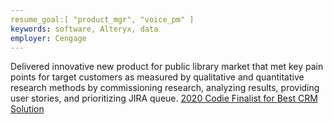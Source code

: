 ```yaml
---
resume_goal:[ "product_mgr", "voice_pm" ]
keywords: software, Alteryx, data
employer: Cengage
---
```

Delivered innovative new product for public library market that met key pain points for target customers as measured by qualitative and quantitative research methods by commissioning research, analyzing results, providing user stories, and prioritizing JIRA queue. [2020 Codie Finalist for Best CRM Solution](https://www.siia.net/codie/Winners-Finalists/2020-Finalists/Details/cID/13)